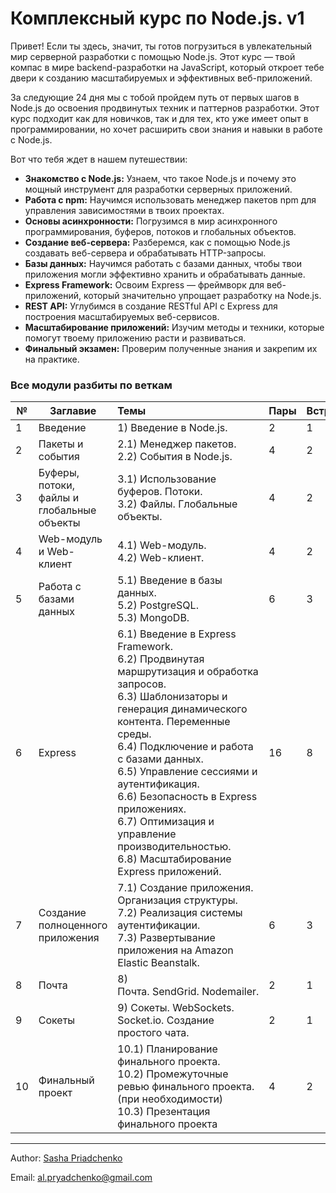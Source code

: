 # Комплексный курс по Node.js. v1

Привет! Если ты здесь, значит, ты готов погрузиться в увлекательный мир серверной разработки с помощью Node.js. Этот курс — твой компас в мире backend-разработки на JavaScript, который откроет тебе двери к созданию масштабируемых и эффективных веб-приложений.

За следующие 24 дня мы с тобой пройдем путь от первых шагов в Node.js до освоения продвинутых техник и паттернов разработки. Этот курс подходит как для новичков, так и для тех, кто уже имеет опыт в программировании, но хочет расширить свои знания и навыки в работе с Node.js.

Вот что тебя ждет в нашем путешествии:

- **Знакомство с Node.js:** Узнаем, что такое Node.js и почему это мощный инструмент для разработки серверных приложений.
- **Работа с npm:** Научимся использовать менеджер пакетов npm для управления зависимостями в твоих проектах.
- **Основы асинхронности:** Погрузимся в мир асинхронного программирования, буферов, потоков и глобальных объектов.
- **Создание веб-сервера:** Разберемся, как с помощью Node.js создавать веб-сервера и обрабатывать HTTP-запросы.
- **Базы данных:** Научимся работать с базами данных, чтобы твои приложения могли эффективно хранить и обрабатывать данные.
- **Express Framework:** Освоим Express — фреймворк для веб-приложений, который значительно упрощает разработку на Node.js.
- **REST API:** Углубимся в создание RESTful API с Express для построения масштабируемых веб-сервисов.
- **Масштабирование приложений:** Изучим методы и техники, которые помогут твоему приложению расти и развиваться.
- **Финальный экзамен:** Проверим полученные знания и закрепим их на практике.

### **Все модули разбиты по веткам**

| №   | Заглавиe                                   | Темы                                                                                                                                                                                                                                                                                                                                                                                                                           | Пары | Встречи |
| --- | ------------------------------------------ | :----------------------------------------------------------------------------------------------------------------------------------------------------------------------------------------------------------------------------------------------------------------------------------------------------------------------------------------------------------------------------------------------------------------------------- | ---- | ------- |
| 1   | Введение                                   | 1) Введение в Node.js.                                                                                                                                                                                                                                                                                                                                                                                                         | 2    | 1       |
| 2   | Пакеты и события                           | 2.1) Менеджер пакетов.<br />2.2) События в Node.js.                                                                                                                                                                                                                                                                                                                                                                            | 4    | 2       |
| 3   | Буферы, потоки, файлы и глобальные объекты | 3.1) Использование буферов. Потоки.<br />3.2) Файлы. Глобальные объекты.                                                                                                                                                                                                                                                                                                                                                       | 4    | 2       |
| 4   | Web-модуль и Web-клиент                    | 4.1) Web-модуль.<br />4.2) Web-клиент.                                                                                                                                                                                                                                                                                                                                                                                         | 4    | 2       |
| 5   | Работа с базами данных                     | 5.1) Введение в базы данных.<br />5.2) PostgreSQL.<br />5.3) MongoDB.                                                                                                                                                                                                                                                                                                                                                          | 6    | 3       |
| 6   | Express                                    | 6.1) Введение в Express Framework.<br />6.2) Продвинутая маршрутизация и обработка запросов.<br />6.3) Шаблонизаторы и генерация динамического контента. Переменные среды.<br />6.4) Подключение и работа с базами данных.<br />6.5) Управление сессиями и аутентификация.<br />6.6) Безопасность в Express приложениях.<br />6.7) Оптимизация и управление производительностью.<br />6.8) Масштабирование Express приложений. | 16   | 8       |
| 7   | Создание полноценного приложения           | 7.1) Создание приложения. Организация структуры.<br />7.2) Реализация системы аутентификации.<br />7.3) Развертывание приложения на Amazon Elastic Beanstalk.                                                                                                                                                                                                                                                                  | 6    | 3       |
| 8   | Почта                                      | 8) Почта. SendGrid. Nodemailer.                                                                                                                                                                                                                                                                                                                                                                                                | 2    | 1       |
| 9   | Сокеты                                     | 9) Сокеты. WebSockets. Socket.io. Создание простого чата.                                                                                                                                                                                                                                                                                                                                                                      | 2    | 1       |
| 10  | Финальный проект                           | 10.1) Планирование финального проекта.<br />10.2) Промежуточные ревью финального проекта. (при необходимости)<br />10.3) Презентация финального проекта                                                                                                                                                                                                                                                                        | 4    | 2       |

---

Author: [Sasha Priadchenko](https://www.linkedin.com/in/priadchenko/)

Email: [al.pryadchenko@gmail.com](al.pryadchenko@gmail.com)
